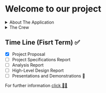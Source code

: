 # Welcome to our project

<details><summary>About The Application</summary>
<p>
  
  In our Project, we thought of making a unique mobile application that archers can use and that is not on the market. This mobile application will consist of two parts. The first part will be the target scanning system. Here, after the user shoots the arrow at the target, the user will scan the target with their phone and then application will show the score on the phone. These points can be saved on the phone and if the user wants, the user will be able to see how many points in the past. The second feature of our application will be a little bit of style of game and motivate the athletes. Here is also the application will calculate the general average of the application after shooting 30 arrows and as a result of this average, user will assign a random opponent to them and compete with this opponent. These competitors may be world national athletes. Thus, the athlete will both improve theirselves and overcome their excitement before competing in real life.
  
</p>
</details>

<details><summary>The Crew</summary>
<p>
  <p>* Beril Sevdi</p>
  <p>* Eyüp Bahadır Başlı</p>
  <p>* Hüseyin Berk Bulut</p>
  <p>* Mısra Yıldırım</p>
</p>
</details>

## Time Line (Fisrt Term) ✅
- [x] Project Proposal
- [ ] Project Specifications Report
- [ ] Analysis Report
- [ ] High-Level Design Report
- [ ] Presentations and Demonstrations :tada:

For further information [click 🏹🔴](https://baslieyup.wixsite.com/archeryproject)
